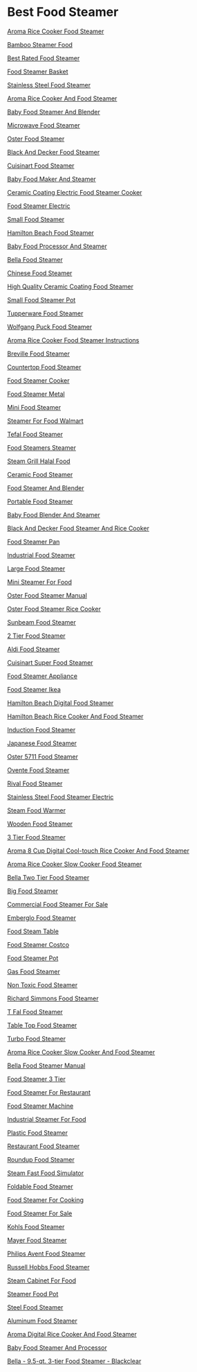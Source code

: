 <h1>Best Food Steamer</h1><p><a href="post/aroma-rice-cooker-food-steamer.md">Aroma Rice Cooker Food Steamer</a></p>
<p><a href="post/bamboo-steamer-food.md">Bamboo Steamer Food</a></p>
<p><a href="post/best-rated-food-steamer.md">Best Rated Food Steamer</a></p>
<p><a href="post/food-steamer-basket.md">Food Steamer Basket</a></p>
<p><a href="post/stainless-steel-food-steamer.md">Stainless Steel Food Steamer</a></p>
<p><a href="post/aroma-rice-cooker-and-food-steamer.md">Aroma Rice Cooker And Food Steamer</a></p>
<p><a href="post/baby-food-steamer-and-blender.md">Baby Food Steamer And Blender</a></p>
<p><a href="post/microwave-food-steamer.md">Microwave Food Steamer</a></p>
<p><a href="post/oster-food-steamer.md">Oster Food Steamer</a></p>
<p><a href="post/black-and-decker-food-steamer.md">Black And Decker Food Steamer</a></p>
<p><a href="post/cuisinart-food-steamer.md">Cuisinart Food Steamer</a></p>
<p><a href="post/baby-food-maker-and-steamer.md">Baby Food Maker And Steamer</a></p>
<p><a href="post/ceramic-coating-electric-food-steamer-cooker.md">Ceramic Coating Electric Food Steamer Cooker</a></p>
<p><a href="post/food-steamer-electric.md">Food Steamer Electric</a></p>
<p><a href="post/small-food-steamer.md">Small Food Steamer</a></p>
<p><a href="post/hamilton-beach-food-steamer.md">Hamilton Beach Food Steamer</a></p>
<p><a href="post/baby-food-processor-and-steamer.md">Baby Food Processor And Steamer</a></p>
<p><a href="post/bella-food-steamer.md">Bella Food Steamer</a></p>
<p><a href="post/chinese-food-steamer.md">Chinese Food Steamer</a></p>
<p><a href="post/high-quality-ceramic-coating-food-steamer.md">High Quality Ceramic Coating Food Steamer</a></p>
<p><a href="post/small-food-steamer-pot.md">Small Food Steamer Pot</a></p>
<p><a href="post/tupperware-food-steamer.md">Tupperware Food Steamer</a></p>
<p><a href="post/wolfgang-puck-food-steamer.md">Wolfgang Puck Food Steamer</a></p>
<p><a href="post/aroma-rice-cooker-food-steamer-instructions.md">Aroma Rice Cooker Food Steamer Instructions</a></p>
<p><a href="post/breville-food-steamer.md">Breville Food Steamer</a></p>
<p><a href="post/countertop-food-steamer.md">Countertop Food Steamer</a></p>
<p><a href="post/food-steamer-cooker.md">Food Steamer Cooker</a></p>
<p><a href="post/food-steamer-metal.md">Food Steamer Metal</a></p>
<p><a href="post/mini-food-steamer.md">Mini Food Steamer</a></p>
<p><a href="post/steamer-for-food-walmart.md">Steamer For Food Walmart</a></p>
<p><a href="post/tefal-food-steamer.md">Tefal Food Steamer</a></p>
<p><a href="post/food-steamers-steamer.md">Food Steamers Steamer</a></p>
<p><a href="post/steam-grill-halal-food.md">Steam Grill Halal Food</a></p>
<p><a href="post/ceramic-food-steamer.md">Ceramic Food Steamer</a></p>
<p><a href="post/food-steamer-and-blender.md">Food Steamer And Blender</a></p>
<p><a href="post/portable-food-steamer.md">Portable Food Steamer</a></p>
<p><a href="post/baby-food-blender-and-steamer.md">Baby Food Blender And Steamer</a></p>
<p><a href="post/black-and-decker-food-steamer-and-rice-cooker.md">Black And Decker Food Steamer And Rice Cooker</a></p>
<p><a href="post/food-steamer-pan.md">Food Steamer Pan</a></p>
<p><a href="post/industrial-food-steamer.md">Industrial Food Steamer</a></p>
<p><a href="post/large-food-steamer.md">Large Food Steamer</a></p>
<p><a href="post/mini-steamer-for-food.md">Mini Steamer For Food</a></p>
<p><a href="post/oster-food-steamer-manual.md">Oster Food Steamer Manual</a></p>
<p><a href="post/oster-food-steamer-rice-cooker.md">Oster Food Steamer Rice Cooker</a></p>
<p><a href="post/sunbeam-food-steamer.md">Sunbeam Food Steamer</a></p>
<p><a href="post/2-tier-food-steamer.md">2 Tier Food Steamer</a></p>
<p><a href="post/aldi-food-steamer.md">Aldi Food Steamer</a></p>
<p><a href="post/cuisinart-super-food-steamer.md">Cuisinart Super Food Steamer</a></p>
<p><a href="post/food-steamer-appliance.md">Food Steamer Appliance</a></p>
<p><a href="post/food-steamer-ikea.md">Food Steamer Ikea</a></p>
<p><a href="post/hamilton-beach-digital-food-steamer.md">Hamilton Beach Digital Food Steamer</a></p>
<p><a href="post/hamilton-beach-rice-cooker-and-food-steamer.md">Hamilton Beach Rice Cooker And Food Steamer</a></p>
<p><a href="post/induction-food-steamer.md">Induction Food Steamer</a></p>
<p><a href="post/japanese-food-steamer.md">Japanese Food Steamer</a></p>
<p><a href="post/oster-5711-food-steamer.md">Oster 5711 Food Steamer</a></p>
<p><a href="post/ovente-food-steamer.md">Ovente Food Steamer</a></p>
<p><a href="post/rival-food-steamer.md">Rival Food Steamer</a></p>
<p><a href="post/stainless-steel-food-steamer-electric.md">Stainless Steel Food Steamer Electric</a></p>
<p><a href="post/steam-food-warmer.md">Steam Food Warmer</a></p>
<p><a href="post/wooden-food-steamer.md">Wooden Food Steamer</a></p>
<p><a href="post/3-tier-food-steamer.md">3 Tier Food Steamer</a></p>
<p><a href="post/aroma-8-cup-digital-cool-touch-rice-cooker-and-food-steamer.md">Aroma 8 Cup Digital Cool-touch Rice Cooker And Food Steamer</a></p>
<p><a href="post/aroma-rice-cooker-slow-cooker-food-steamer.md">Aroma Rice Cooker Slow Cooker Food Steamer</a></p>
<p><a href="post/bella-two-tier-food-steamer.md">Bella Two Tier Food Steamer</a></p>
<p><a href="post/big-food-steamer.md">Big Food Steamer</a></p>
<p><a href="post/commercial-food-steamer-for-sale.md">Commercial Food Steamer For Sale</a></p>
<p><a href="post/emberglo-food-steamer.md">Emberglo Food Steamer</a></p>
<p><a href="post/food-steam-table.md">Food Steam Table</a></p>
<p><a href="post/food-steamer-costco.md">Food Steamer Costco</a></p>
<p><a href="post/food-steamer-pot.md">Food Steamer Pot</a></p>
<p><a href="post/gas-food-steamer.md">Gas Food Steamer</a></p>
<p><a href="post/non-toxic-food-steamer.md">Non Toxic Food Steamer</a></p>
<p><a href="post/richard-simmons-food-steamer.md">Richard Simmons Food Steamer</a></p>
<p><a href="post/t-fal-food-steamer.md">T Fal Food Steamer</a></p>
<p><a href="post/table-top-food-steamer.md">Table Top Food Steamer</a></p>
<p><a href="post/turbo-food-steamer.md">Turbo Food Steamer</a></p>
<p><a href="post/aroma-rice-cooker-slow-cooker-and-food-steamer.md">Aroma Rice Cooker Slow Cooker And Food Steamer</a></p>
<p><a href="post/bella-food-steamer-manual.md">Bella Food Steamer Manual</a></p>
<p><a href="post/food-steamer-3-tier.md">Food Steamer 3 Tier</a></p>
<p><a href="post/food-steamer-for-restaurant.md">Food Steamer For Restaurant</a></p>
<p><a href="post/food-steamer-machine.md">Food Steamer Machine</a></p>
<p><a href="post/industrial-steamer-for-food.md">Industrial Steamer For Food</a></p>
<p><a href="post/plastic-food-steamer.md">Plastic Food Steamer</a></p>
<p><a href="post/restaurant-food-steamer.md">Restaurant Food Steamer</a></p>
<p><a href="post/roundup-food-steamer.md">Roundup Food Steamer</a></p>
<p><a href="post/steam-fast-food-simulator.md">Steam Fast Food Simulator</a></p>
<p><a href="post/foldable-food-steamer.md">Foldable Food Steamer</a></p>
<p><a href="post/food-steamer-for-cooking.md">Food Steamer For Cooking</a></p>
<p><a href="post/food-steamer-for-sale.md">Food Steamer For Sale</a></p>
<p><a href="post/kohls-food-steamer.md">Kohls Food Steamer</a></p>
<p><a href="post/mayer-food-steamer.md">Mayer Food Steamer</a></p>
<p><a href="post/philips-avent-food-steamer.md">Philips Avent Food Steamer</a></p>
<p><a href="post/russell-hobbs-food-steamer.md">Russell Hobbs Food Steamer</a></p>
<p><a href="post/steam-cabinet-for-food.md">Steam Cabinet For Food</a></p>
<p><a href="post/steamer-food-pot.md">Steamer Food Pot</a></p>
<p><a href="post/steel-food-steamer.md">Steel Food Steamer</a></p>
<p><a href="post/aluminum-food-steamer.md">Aluminum Food Steamer</a></p>
<p><a href="post/aroma-digital-rice-cooker-and-food-steamer.md">Aroma Digital Rice Cooker And Food Steamer</a></p>
<p><a href="post/baby-food-steamer-and-processor.md">Baby Food Steamer And Processor</a></p>
<p><a href="post/bella---9.5-qt.-3-tier-food-steamer---blackclear.md">Bella - 9.5-qt. 3-tier Food Steamer - Blackclear</a></p>
